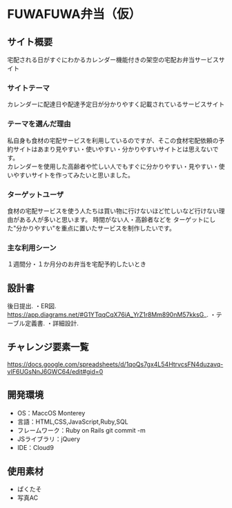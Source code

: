 # FUWAFUWA弁当（仮）

## サイト概要
宅配される日がすぐにわかるカレンダー機能付きの架空の宅配お弁当サービスサイト

### サイトテーマ
カレンダーに配達日や配達予定日が分かりやすく記載されているサービスサイト

### テーマを選んだ理由
私自身も食材の宅配サービスを利用しているのですが、そこの食材宅配依頼の予約サイトはあまり見やすい・使いやすい・分かりやすいサイトとは思えないです。  
カレンダーを使用した高齢者や忙しい人でもすぐに分かりやすい・見やすい・使いやすいサイトを作ってみたいと思いました。

### ターゲットユーザ
食材の宅配サービスを使う人たちは買い物に行けないほど忙しいなど行けない理由がある人が多いと思います。  時間がない人・高齢者などを
ターゲットにした"分かりやすい"を重点に置いたサービスを制作したいです。

### 主な利用シーン
１週間分・１か月分のお弁当を宅配予約したいとき

## 設計書
後日提出. 
・ER図. 
https://app.diagrams.net/#G1YTqqCqX76iA_YrZ1r8Mm890nM57kksG_. 
・テーブル定義書. 
・詳細設計. 

## チャレンジ要素一覧
https://docs.google.com/spreadsheets/d/1qoQs7gx4L54HtrvcsFN4duzavq-vIF6UGsNnJ6GWC64/edit#gid=0

## 開発環境
- OS：MaccOS Monterey
- 言語：HTML,CSS,JavaScript,Ruby,SQL
- フレームワーク：Ruby on Rails git commit -m
- JSライブラリ：jQuery
- IDE：Cloud9

## 使用素材
- ぱくたそ
- 写真AC